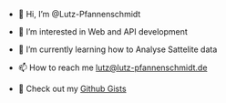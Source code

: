 - 👋 Hi, I’m @Lutz-Pfannenschmidt
- 👀 I’m interested in Web and API development
- 🌱 I’m currently learning how to Analyse Sattelite data
- 📫 How to reach me lutz@lutz-pfannenschmidt.de

- 👀 Check out my [Github Gists](https://gist.github.com/Lutz-Pfannenschmidt)

<!---
Lutz-Pfannenschmidt/Lutz-Pfannenschmidt is a ✨ special ✨ repository because its `README.md` (this file) appears on your GitHub profile.
You can click the Preview link to take a look at your changes.
--->

